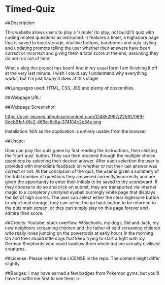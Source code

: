 # Timed-Quiz

##Description:

This website allows users to play a 'simple' (to play, not build!!!) quiz with coding related questions as instructed.
It features a timer, a highscore page that is saved to local storage, intuitive buttons, barebones and ugly styling and updating prompts telling the user whether their answers have been correct or incorrect and giving them a total score at the end, assuming they do not run out of time.

What a slog this project has been! And in my usual form I am finishing it off at the very last minute.
I wish I could say I understand why everything works, but I'm just happy it does at this stage!

##Languages used:
HTML, CSS, JSS and plenty of obscenities.


##Webpage URL:

##Webpage Screenshot:

https://user-images.githubusercontent.com/124852967/225617069-0dcb91cf-0fc2-465e-8c8a-374104c2e34c.png

Installation:
N/A as the application is entirely usable from the browser

##Usage:

User can play this quiz game by first reading the instructions, then clicking the 'start quiz' button.
They can then proceed through the multiple choice questions by selecting their desired answer.
After each selection the user is provided with immediate feedback on whether or not their last answer was correct or not.
At the conclusion of the quiz, the user is given a summery of the total number of questions they answered correctly/incorrectly and are given the opportunity to enter their initials to be saved to the scoreboard.
If they choose to do so and click on submit, they are transported via internet magic to a completely unstyled eyeball burningly white page that displays the list of high scores.
The user can select either the clear highscore button to wipe local storage, they can select the go back button to be returned to the quiz main screen, or they can simply stay on this page forever and admire their score.

##Credits:
Youtube, stack overflow, W3schools, my dogs, Sid and Jack, my new neighbors screaming children and the father of said screaming children who really loves jumping on the powertools at early hours in the morning. 
Oh and their stupid little dogs that keep trying to start a fight with my German Shepherds who could swallow them whole but are actually civilised creatures. 

##License:
Please refer to the LICENSE in the repo. The content might differ slightly

##Badges:
I may have earned a few badges from Pokemon gyms, but you'll have to battle me first to see them :>